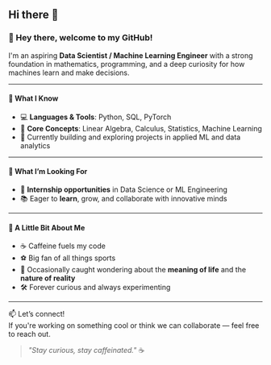 ## Hi there 👋

<!--
**shanuu23/shanuu23** is a ✨ _special_ ✨ repository because its `README.md` (this file) appears on your GitHub profile.

Here are some ideas to get you started:

- 🔭 I’m currently working on ...
- 🌱 I’m currently learning ...
- 👯 I’m looking to collaborate on ...
- 🤔 I’m looking for help with ...
- 💬 Ask me about ...
- 📫 How to reach me: ...
- 😄 Pronouns: ...
- ⚡ Fun fact: ...
-->
### 👋 Hey there, welcome to my GitHub!

I'm an aspiring **Data Scientist / Machine Learning Engineer** with a strong foundation in mathematics, programming, and a deep curiosity for how machines learn and make decisions.

---

#### 🧠 What I Know
- 💻 **Languages & Tools**: Python, SQL, PyTorch  
- 📐 **Core Concepts**: Linear Algebra, Calculus, Statistics, Machine Learning  
- 🧪 Currently building and exploring projects in applied ML and data analytics

---

#### 🚀 What I’m Looking For
- 💼 **Internship opportunities** in Data Science or ML Engineering  
- 📚 Eager to **learn**, grow, and collaborate with innovative minds  

---

#### 🎯 A Little Bit About Me
- ☕ Caffeine fuels my code  
- ⚽ Big fan of all things sports  
- 🌌 Occasionally caught wondering about the **meaning of life** and the **nature of reality**  
- 🛠️ Forever curious and always experimenting

---

📫 Let’s connect!  
If you're working on something cool or think we can collaborate — feel free to reach out.

> _"Stay curious, stay caffeinated."_ ☕
